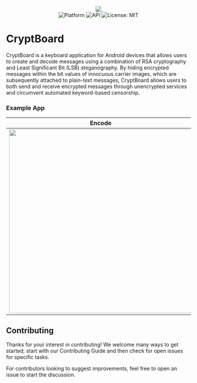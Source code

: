 <div align="center"><img src="https://github.com/rhayes2/CryptBoard/blob/master/app/src/main/res/mipmap-xxxhdpi/ic_launcher_foreground.png?raw=true"/></div>  
<div align= "center"><img src="https://img.shields.io/badge/platform-Android-brightgreen.svg" alt="Platform" /> <img src="https://img.shields.io/badge/API-23%2B-blue.svg" alt="API" /> <img src="https://img.shields.io/badge/License-MIT-red.svg" alt="License: MIT" />
</div>

# CryptBoard
CryptBoard is a keyboard application for Android devices that allows users to create and decode messages using a combination of RSA cryptography and Least Significant Bit (LSB) steganography. By hiding encrypted messages within the bit values of innocuous carrier images, which are subsequently attached to plain-text messages, CryptBoard allows users to both send and receive encrypted messages through unencrypted services and circumvent automated keyword-based censorship.

### Example App

|                            Encode                            |                            Decode                            |
| :----------------------------------------------------------: | :----------------------------------------------------------: |
| <img src="https://github.com/rhayes2/CryptBoard/blob/add-license-1/Documentation/gifs/encode.gif" height = "500px"/> | <img src="https://github.com/rhayes2/CryptBoard/blob/add-license-1/Documentation/gifs/decode.gif" height = "500px"/> |


## Contributing
Thanks for your interest in contributing! We welcome many ways to get started; start with our Contributing Guide and then check for open issues for specific tasks.

For contributors looking to suggest improvements, feel free to open an issue to start the discussion.
